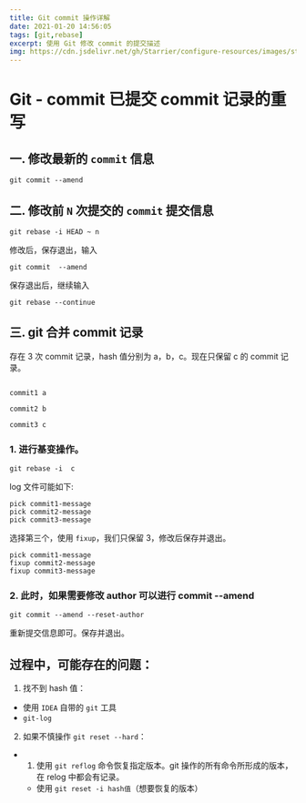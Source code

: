 ```yaml
---
title: Git commit 操作详解
date: 2021-01-20 14:56:05
tags: [git,rebase]
excerpt: 使用 Git 修改 commit 的提交描述
img: https://cdn.jsdelivr.net/gh/Starrier/configure-resources/images/starrier/fin-series.jpeg
---
```


# Git - commit 已提交 commit 记录的重写

## 一. 修改最新的 `commit` 信息

```shell script
git commit --amend
```

## 二. 修改前 `N` 次提交的 `commit` 提交信息

```shell script
git rebase -i HEAD ~ n
```

修改后，保存退出，输入

```shell script
git commit  --amend
```

保存退出后，继续输入

```shell script
git rebase --continue
```

## 三. git 合并 commit 记录

存在 3 次 commit 记录，hash 值分别为 a，b，c。现在只保留 c 的 commit 记录。

```log

commit1 a

commit2 b

commit3 c

```

### 1. 进行基变操作。

```git
git rebase -i  c
```

log 文件可能如下:

```log
pick commit1-message
pick commit2-message
pick commit3-message
```

选择第三个，使用 `fixup`，我们只保留 3，修改后保存并退出。

```log
pick commit1-message
fixup commit2-message
fixup commit3-message
```

### 2. 此时，如果需要修改 author 可以进行 commit --amend

```git
git commit --amend --reset-author
```

重新提交信息即可。保存并退出。

## 过程中，可能存在的问题：

1. 找不到 hash 值：

- 使用 `IDEA` 自带的 `git` 工具
- `git-log`

2. 如果不慎操作 `git reset --hard`：

- 1. 使用 `git reflog` 命令恢复指定版本。git 操作的所有命令所形成的版本，在 relog 中都会有记录。
    - 使用 `git reset -i hash值`（想要恢复的版本）
    
